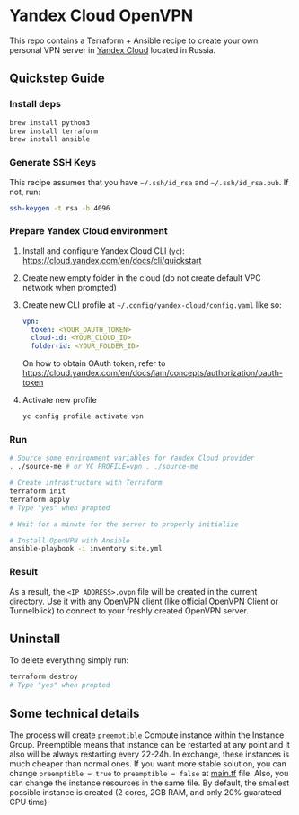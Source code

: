 # Yandex Cloud OpenVPN

This repo contains a Terraform + Ansible recipe to create your own personal VPN server in [Yandex Cloud](https://cloud.yandex.com) located in Russia.

## Quickstep Guide

### Install deps

```sh
brew install python3
brew install terraform
brew install ansible
```

### Generate SSH Keys

This recipe assumes that you have `~/.ssh/id_rsa` and `~/.ssh/id_rsa.pub`. If not, run:

```bash
ssh-keygen -t rsa -b 4096
```

### Prepare Yandex Cloud environment

1. Install and configure Yandex Cloud CLI (`yc`): https://cloud.yandex.com/en/docs/cli/quickstart
2. Create new empty folder in the cloud (do not create default VPC network when prompted)
3. Create new CLI profile at `~/.config/yandex-cloud/config.yaml` like so:

   ```yaml
   vpn:
     token: <YOUR_OAUTH_TOKEN>
     cloud-id: <YOUR_CLOUD_ID>
     folder-id: <YOUR_FOLDER_ID>
   ```
   On how to obtain OAuth token, refer to https://cloud.yandex.com/en/docs/iam/concepts/authorization/oauth-token
4. Activate new profile

   ```bash
   yc config profile activate vpn
   ```

### Run

```bash
# Source some environment variables for Yandex Cloud provider
. ./source-me # or YC_PROFILE=vpn . ./source-me

# Create infrastructure with Terraform
terraform init
terraform apply
# Type "yes" when propted

# Wait for a minute for the server to properly initialize

# Install OpenVPN with Ansible
ansible-playbook -i inventory site.yml
```

### Result

As a result, the `<IP_ADDRESS>.ovpn` file will be created in the current directory. Use it with any OpenVPN client (like official OpenVPN Client or Tunnelblick) to connect to your freshly created OpenVPN server.

## Uninstall

To delete everything simply run:
```bash
terraform destroy
# Type "yes" when propted
```

## Some technical details

The process will create `preemptible` Compute instance within the Instance Group. Preemptible means that instance can be restarted at any point and it also will be always restarting every 22-24h. In exchange, these instances is much cheaper than normal ones. If you want more stable solution, you can change `preemptible = true` to `preemptible = false` at [main.tf](./main.tf) file. Also, you can change the instance resources in the same file. By default, the smallest possible instance is created (2 cores, 2GB RAM, and only 20% guarateed CPU time).
